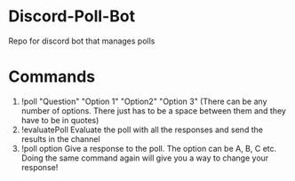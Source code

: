 # Discord-Poll-Bot
Repo for discord bot that manages polls

# Commands
1) !poll "Question" "Option 1" "Option2" "Option 3" (There can be any number of options. There just has to be a space between them and they have to be in quotes)
2) !evaluatePoll Evaluate the poll with all the responses and send the results in the channel
3) !poll option Give a response to the poll. The option can be A, B, C etc. Doing the same command again will give you a way to change your response!
